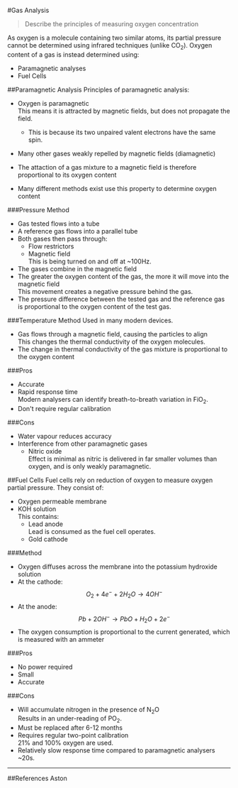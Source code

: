 #Gas Analysis
> Describe the principles of measuring oxygen concentration

As oxygen is a molecule containing two similar atoms, its partial pressure cannot be determined using infrared techniques (unlike CO<sub>2</sub>). Oxygen content of a gas is instead determined using:
* Paramagnetic analyses
* Fuel Cells

##Paramagnetic Analysis
Principles of paramagnetic analysis:
* Oxygen is paramagnetic  
This means it is attracted by magnetic fields, but does not propagate the field. 
    * This is because its two unpaired valent electrons have the same spin.
* Many other gases weakly repelled by magnetic fields (diamagnetic)

* The attaction of a gas mixture to a magnetic field is therefore proportional to its oxygen content
* Many different methods exist use this property to determine oxygen content

###Pressure Method
* Gas tested flows into a tube
* A reference gas flows into a parallel tube
* Both gases then pass through:
    * Flow restrictors
    * Magnetic field  
    This is being turned on and off at ~100Hz.
* The gases combine in the magnetic field
* The greater the oxygen content of the gas, the more it will move into the magnetic field  
This movement creates a negative pressure behind the gas.
* The pressure difference between the tested gas and the reference gas is proportional to the oxygen content of the test gas.

###Temperature Method
Used in many modern devices.
* Gas flows through a magnetic field, causing the particles to align  
This changes the thermal conductivity of the oxygen molecules.
* The change in thermal conductivity of the gas mixture is proportional to the oxygen content

###Pros
* Accurate
* Rapid response time  
Modern analysers can identify breath-to-breath variation in FiO<sub>2</sub>.
* Don't require regular calibration

###Cons
* Water vapour reduces accuracy
* Interference from other paramagnetic gases
    * Nitric oxide  
    Effect is minimal as nitric is delivered in far smaller volumes than oxygen, and is only weakly paramagnetic.

##Fuel Cells
Fuel cells rely on reduction of oxygen to measure oxygen partial pressure. They consist of:
* Oxygen permeable membrane
* KOH solution  
This contains:
    * Lead anode  
    Lead is consumed as the fuel cell operates.
    * Gold cathode

###Method
* Oxygen diffuses across the membrane into the potassium hydroxide solution
* At the cathode:  
$$O_2 + 4e^- + 2H_2O \rightarrow 4OH^-$$
* At the anode:  
$$Pb + 2OH^- \rightarrow PbO + H_2O + 2e^-$$
* The oxygen consumption is proportional to the current generated, which is measured with an ammeter

###Pros
* No power required
* Small
* Accurate

###Cons
* Will accumulate nitrogen in the presence of N<sub>2</sub>O  
Results in an under-reading of PO<sub>2</sub>.
* Must be replaced after 6-12 months
* Requires regular two-point calibration  
21% and 100% oxygen are used.
* Relatively slow response time compared to paramagnetic analysers  
~20s.

---

##References
Aston
